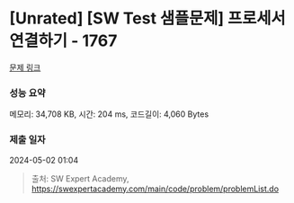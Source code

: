 # [Unrated] [SW Test 샘플문제] 프로세서 연결하기 - 1767 

[문제 링크](https://swexpertacademy.com/main/code/problem/problemDetail.do?contestProbId=AV4suNtaXFEDFAUf) 

### 성능 요약

메모리: 34,708 KB, 시간: 204 ms, 코드길이: 4,060 Bytes

### 제출 일자

2024-05-02 01:04



> 출처: SW Expert Academy, https://swexpertacademy.com/main/code/problem/problemList.do